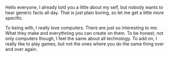 
Hello everyone, 
I already told you a little about my self, but nobody wants to hear generic facts all day. That is just plain boring, so let me get a little more specific. 

To being with, I really love computers. There are just so interesting to me. What they make and everythning you can create on them. To be honest, not only 
computers though, I feel the same about all technology. To add on, I really like to play games, but not the ones where you do the same thing over and over
again. 
